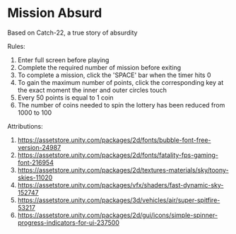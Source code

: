 # Mission Absurd
 
Based on Catch-22, a true story of absurdity

Rules:
1. Enter full screen before playing
2. Complete the required number of mission before exiting
3. To complete a mission, click the 'SPACE' bar when the timer hits 0
4. To gain the maximum number of points, click the corresponding key at the exact moment the inner and outer circles touch
5. Every 50 points is equal to 1 coin
6. The number of coins needed to spin the lottery has been reduced from 1000 to 100

Attributions:
1. https://assetstore.unity.com/packages/2d/fonts/bubble-font-free-version-24987
2. https://assetstore.unity.com/packages/2d/fonts/fatality-fps-gaming-font-216954
3. https://assetstore.unity.com/packages/2d/textures-materials/sky/toony-skies-11020
4. https://assetstore.unity.com/packages/vfx/shaders/fast-dynamic-sky-152747
5. https://assetstore.unity.com/packages/3d/vehicles/air/super-spitfire-53217
6. https://assetstore.unity.com/packages/2d/gui/icons/simple-spinner-progress-indicators-for-ui-237500
